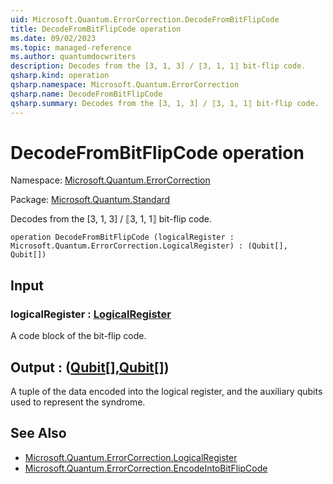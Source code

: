 ```yaml
---
uid: Microsoft.Quantum.ErrorCorrection.DecodeFromBitFlipCode
title: DecodeFromBitFlipCode operation
ms.date: 09/02/2023
ms.topic: managed-reference
ms.author: quantumdocwriters
description: Decodes from the [3, 1, 3] / ⟦3, 1, 1⟧ bit-flip code.
qsharp.kind: operation
qsharp.namespace: Microsoft.Quantum.ErrorCorrection
qsharp.name: DecodeFromBitFlipCode
qsharp.summary: Decodes from the [3, 1, 3] / ⟦3, 1, 1⟧ bit-flip code.
---
```


# DecodeFromBitFlipCode operation

Namespace: [Microsoft.Quantum.ErrorCorrection](xref:Microsoft.Quantum.ErrorCorrection)

Package: [Microsoft.Quantum.Standard](https://nuget.org/packages/Microsoft.Quantum.Standard)


Decodes from the [3, 1, 3] / ⟦3, 1, 1⟧ bit-flip code.

```qsharp
operation DecodeFromBitFlipCode (logicalRegister : Microsoft.Quantum.ErrorCorrection.LogicalRegister) : (Qubit[], Qubit[])
```


## Input

### logicalRegister : [LogicalRegister](xref:Microsoft.Quantum.ErrorCorrection.LogicalRegister)

A code block of the bit-flip code.



## Output : ([Qubit](xref:microsoft.quantum.qsharp.valueliterals#qubit-literals)[],[Qubit](xref:microsoft.quantum.qsharp.valueliterals#qubit-literals)[])

A tuple of the data encoded into the logical register, and the auxiliaryqubits used to represent the syndrome.

## See Also

- [Microsoft.Quantum.ErrorCorrection.LogicalRegister](xref:Microsoft.Quantum.ErrorCorrection.LogicalRegister)
- [Microsoft.Quantum.ErrorCorrection.EncodeIntoBitFlipCode](xref:Microsoft.Quantum.ErrorCorrection.EncodeIntoBitFlipCode)